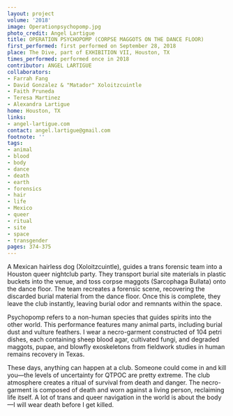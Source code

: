 ```yaml
---
layout: project
volume: '2018'
image: Operationpsychopomp.jpg
photo_credit: Angel Lartigue
title: OPERATION PSYCHOPOMP (CORPSE MAGGOTS ON THE DANCE FLOOR)
first_performed: first performed on September 28, 2018
place: The Dive, part of EXHIBITION VII, Houston, TX
times_performed: performed once in 2018
contributor: ANGEL LARTIGUE
collaborators:
- Farrah Fang
- David Gonzalez & "Matador" Xoloitzcuintle
- Faith Pruneda
- Teresa Martinez
- Alexandra Lartigue
home: Houston, TX
links:
- angel-lartigue.com
contact: angel.lartigue@gmail.com
footnote: ''
tags:
- animal
- blood
- body
- dance
- death
- earth
- forensics
- hair
- life
- Mexico
- queer
- ritual
- site
- space
- transgender
pages: 374-375
---
```


A Mexican hairless dog (Xoloitzcuintle), guides a trans forensic team into a Houston queer nightclub party. They transport burial site materials in plastic buckets into the venue, and toss corpse maggots (Sarcophaga Bullata) onto the dance floor. The team recreates a forensic scene, recovering the discarded burial material from the dance floor. Once this is complete, they leave the club instantly, leaving burial odor and remnants within the space.

Psychopomp refers to a non-human species that guides spirits into the other world. This performance features many animal parts, including burial dust and vulture feathers. I wear a necro-garment constructed of 104 petri dishes, each containing sheep blood agar, cultivated fungi, and degraded maggots, pupae, and blowfly exoskeletons from fieldwork studies in human remains recovery in Texas.

These days, anything can happen at a club. Someone could come in and kill you—the levels of uncertainty for QTPOC are pretty extreme. The club atmosphere creates a ritual of survival from death and danger. The necro-garment is composed of death and worn against a living person, reclaiming life itself. A lot of trans and queer navigation in the world is about the body—I will wear death before I get killed.
